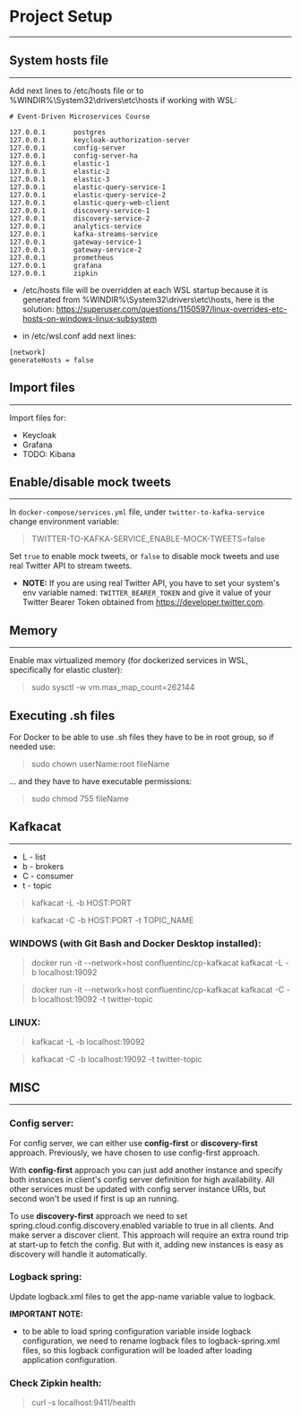 # Project Setup

---


## System hosts file

---

Add next lines to /etc/hosts file or to %WINDIR%\System32\drivers\etc\hosts if working with WSL:

```
# Event-Driven Microservices Course

127.0.0.1       postgres
127.0.0.1       keycloak-authorization-server
127.0.0.1       config-server
127.0.0.1       config-server-ha
127.0.0.1       elastic-1
127.0.0.1       elastic-2
127.0.0.1       elastic-3
127.0.0.1       elastic-query-service-1
127.0.0.1       elastic-query-service-2
127.0.0.1       elastic-query-web-client
127.0.0.1       discovery-service-1
127.0.0.1       discovery-service-2
127.0.0.1       analytics-service
127.0.0.1       kafka-streams-service
127.0.0.1       gateway-service-1
127.0.0.1       gateway-service-2
127.0.0.1       prometheus
127.0.0.1       grafana
127.0.0.1       zipkin
```

- /etc/hosts file will be overridden at each WSL startup because it is generated from %WINDIR%\System32\drivers\etc\hosts, here is the solution: https://superuser.com/questions/1150597/linux-overrides-etc-hosts-on-windows-linux-subsystem

- in /etc/wsl.conf add next lines:

```
[network]
generateHosts = false
```

## Import files

---

Import files for:

- Keycloak
- Grafana
- TODO: Kibana

## Enable/disable mock tweets

---

In ```docker-compose/services.yml``` file, under ```twitter-to-kafka-service``` change environment variable:

> TWITTER-TO-KAFKA-SERVICE_ENABLE-MOCK-TWEETS=false

Set ```true``` to enable mock tweets, or ```false``` to disable mock tweets and use real Twitter API to stream tweets.

- **NOTE:** If you are using real Twitter API, you have to set your system's env variable named: ```TWITTER_BEARER_TOKEN``` and give it value of your Twitter Bearer Token obtained from https://developer.twitter.com.

## Memory

---

Enable max virtualized memory (for dockerized services in WSL, specifically for elastic cluster):

> sudo sysctl -w vm.max_map_count=262144

## Executing .sh files

For Docker to be able to use .sh files they have to be in root group, so if needed use:

> sudo chown userName:root fileName

... and they have to have executable permissions:

> sudo chmod 755 fileName

## Kafkacat

---

- L - list
- b	- brokers
- C	- consumer
- t	- topic

> kafkacat -L -b HOST:PORT

> kafkacat -C -b HOST:PORT -t TOPIC_NAME


### WINDOWS (with Git Bash and Docker Desktop installed):

> docker run -it --network=host confluentinc/cp-kafkacat kafkacat -L -b localhost:19092

> docker run -it --network=host confluentinc/cp-kafkacat kafkacat -C -b localhost:19092 -t twitter-topic

### LINUX:

> kafkacat -L -b localhost:19092

> kafkacat -C -b localhost:19092 -t twitter-topic

## MISC

---

### Config server:

For config server, we can either use **config-first** or **discovery-first** approach.
Previously, we have chosen to use config-first approach.

With **config-first** approach you can just add another instance and specify both instances in client's config server definition for high availability.
All other services must be updated with config server instance URIs, but second won't be used if first is up an running.

To use **discovery-first** approach we need to set spring.cloud.config.discovery.enabled variable to true in all clients. And make server a discover client.
This approach will require an extra round trip at start-up to fetch the config. But with it, adding new instances is easy as discovery will handle it automatically.

### Logback spring:

Update logback.xml files to get the app-name variable value to logback.

**IMPORTANT NOTE:**
- to be able to load spring configuration variable inside logback configuration, we need to rename logback files to logback-spring.xml files, so this logback configuration will be loaded after loading application configuration.

### Check Zipkin health:

> curl -s localhost:9411/health
